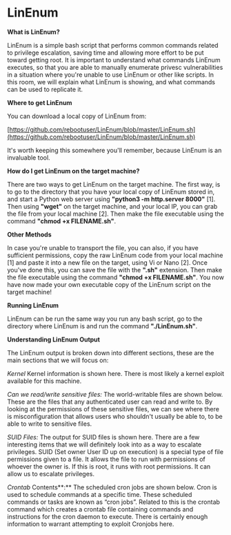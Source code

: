 # LinEnum

**What is LinEnum?**

LinEnum is a simple bash script that performs common commands related to privilege escalation, saving time and allowing more effort to be put toward getting root. It is important to understand what commands LinEnum executes, so that you are able to manually enumerate privesc vulnerabilities in a situation where you're unable to use LinEnum or other like scripts. In this room, we will explain what LinEnum is showing, and what commands can be used to replicate it.

**Where to get LinEnum**

You can download a local copy of LinEnum from:

[https://github.com/rebootuser/LinEnum/blob/master/LinEnum.sh](https://github.com/rebootuser/LinEnum/blob/master/LinEnum.sh)

It's worth keeping this somewhere you'll remember, because LinEnum is an invaluable tool.

**How do I get LinEnum on the target machine?**

There are two ways to get LinEnum on the target machine. The first way, is to go to the directory that you have your local copy of LinEnum stored in, and start a Python web server using **"python3 -m http.server 8000"** \[1\]. Then using **"wget"** on the target machine, and your local IP, you can grab the file from your local machine \[2\]. Then make the file executable using the command **"chmod +x FILENAME.sh"**.

 

**Other Methods**

In case you're unable to transport the file, you can also, if you have sufficient permissions, copy the raw LinEnum code from your local machine \[1\] and paste it into a new file on the target, using Vi or Nano \[2\]. Once you've done this, you can save the file with the **".sh"** extension. Then make the file executable using the command **"chmod +x FILENAME.sh"**. You now have now made your own executable copy of the LinEnum script on the target machine!  


**Running LinEnum**

LinEnum can be run the same way you run any bash script, go to the directory where LinEnum is and run the command **"./LinEnum.sh"**.

**Understanding LinEnum Output**

The LinEnum output is broken down into different sections, these are the main sections that we will focus on:

_Kernel_ Kernel information is shown here. There is most likely a kernel exploit available for this machine.

_Can we read/write sensitive files:_ The world-writable files are shown below. These are the files that any authenticated user can read and write to. By looking at the permissions of these sensitive files, we can see where there is misconfiguration that allows users who shouldn't usually be able to, to be able to write to sensitive files.

_SUID Files:_ The output for SUID files is shown here. There are a few interesting items that we will definitely look into as a way to escalate privileges. SUID \(Set owner User ID up on execution\) is a special type of file permissions given to a file. It allows the file to run with permissions of whoever the owner is. If this is root, it runs with root permissions. It can allow us to escalate privileges. 

_Crontab_ Contents**:** The scheduled cron jobs are shown below. Cron is used to schedule commands at a specific time. These scheduled commands or tasks are known as “cron jobs”. Related to this is the crontab command which creates a crontab file containing commands and instructions for the cron daemon to execute. There is certainly enough information to warrant attempting to exploit Cronjobs here.


